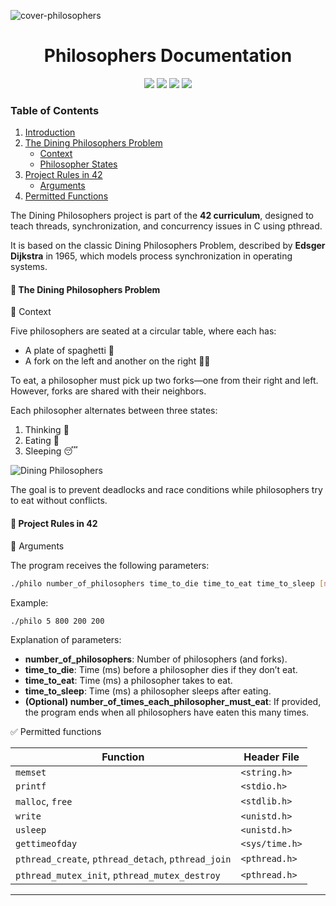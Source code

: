 ![cover-philosophers](https://github.com/user-attachments/assets/c64e97df-7758-46a5-bc91-f75ede5cedc4)

<div align="center">
<h1>Philosophers Documentation</h1>
<img src="https://img.shields.io/badge/42-%23000000.svg?&style=for-the-badge&logo=42&logoColor=white" /> 
<img src="https://img.shields.io/badge/c-%23A8B9CC.svg?&style=for-the-badge&logo=c&logoColor=black" /> 
<img src="https://img.shields.io/badge/markdown-%23000000.svg?&style=for-the-badge&logo=markdown&logoColor=white" />
<img src="https://img.shields.io/badge/Linux-FCC624?style=for-the-badge&logo=linux&logoColor=black" />
</div>


### Table of Contents

1. [Introduction](#introduction)
2. [The Dining Philosophers Problem](#the-dining-philosophers-problem)
   - [Context](#context)
   - [Philosopher States](#philosopher-states)
3. [Project Rules in 42](#project-rules-in-42)
   - [Arguments](#arguments)
4. [Permitted Functions](#permitted-functions)



The Dining Philosophers project is part of the **42 curriculum**, designed to teach threads, synchronization, and concurrency issues in C using pthread.

It is based on the classic Dining Philosophers Problem, described by **Edsger Dijkstra** in 1965, which models process synchronization in operating systems.


#### 📌 The Dining Philosophers Problem

🔹 Context

Five philosophers are seated at a circular table, where each has:
- A plate of spaghetti 🍝
- A fork on the left and another on the right 🍴🍴

To eat, a philosopher must pick up two forks—one from their right and left. However, forks are shared with their neighbors.

Each philosopher alternates between three states:
1. Thinking 🤔
2. Eating 🍝
3. Sleeping 😴


![Dining Philosophers](https://github.com/user-attachments/assets/4c4e725b-24d4-4ca6-9d43-d924f7e8fdad)


The goal is to prevent deadlocks and race conditions while philosophers try to eat without conflicts.

#### 📌 Project Rules in 42

🔹 Arguments

The program receives the following parameters:

```sh
./philo number_of_philosophers time_to_die time_to_eat time_to_sleep [number_of_times_each_philosopher_must_eat]
```

Example:

```sh
./philo 5 800 200 200
```

Explanation of parameters:
- **number_of_philosophers**: Number of philosophers (and forks).
- **time_to_die**: Time (ms) before a philosopher dies if they don’t eat.
- **time_to_eat**: Time (ms) a philosopher takes to eat.
- **time_to_sleep**: Time (ms) a philosopher sleeps after eating.
- **(Optional) number_of_times_each_philosopher_must_eat**: If provided, the program ends when all philosophers have eaten this many times.

✅ Permitted functions

| **Function**                           | **Header File**       
|----------------------------------------|------------------------------
| `memset`                               | `<string.h>`                 
| `printf`                               | `<stdio.h>`                  
| `malloc`, `free`                       | `<stdlib.h>`                  
| `write`                                | `<unistd.h>`                 
| `usleep`                               | `<unistd.h>`                 
| `gettimeofday`                         | `<sys/time.h>`               
| `pthread_create`, `pthread_detach`, `pthread_join` | `<pthread.h>` 
| `pthread_mutex_init`, `pthread_mutex_destroy` | `<pthread.h>`

  


---
